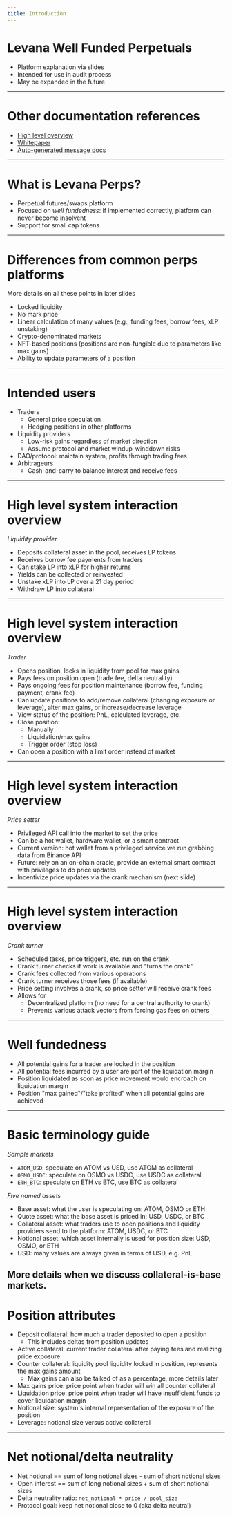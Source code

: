 ```yaml
---
title: Introduction
---
```

# Levana Well Funded Perpetuals

* Platform explanation via slides
* Intended for use in audit process
* May be expanded in the future
---
# Other documentation references

* [High level overview](https://www.notion.so/levana-protocol/Levana-Well-funded-Perpetuals-high-level-overview-cd53b3d817c746cfb2d9041d8ccbf336)
* [Whitepaper](https://www.notion.so/Levana-Well-funded-Perpetuals-Whitepaper-9805a6eba56d429b839f5551dbb65c40)
* [Auto-generated message docs](http://levana-dev-docs.s3-website.ap-northeast-2.amazonaws.com/levana-perps-multichain/docs/api/cosmos/msg/doc/levana_perpswap_cosmos_msg/)
---
# What is Levana Perps?

* Perpetual futures/swaps platform
* Focused on _well fundedness_: if implemented correctly, platform can never become insolvent
* Support for small cap tokens
---
# Differences from common perps platforms

More details on all these points in later slides

* Locked liquidity
* No mark price
* Linear calculation of many values (e.g., funding fees, borrow fees, xLP unstaking)
* Crypto-denominated markets
* NFT-based positions (positions are non-fungible due to parameters like max gains)
* Ability to update parameters of a position
---
# Intended users

* Traders
    * General price speculation
    * Hedging positions in other platforms
* Liquidity providers
    * Low-risk gains regardless of market direction
    * Assume protocol and market windup-winddown risks
* DAO/protocol: maintain system, profits through trading fees
* Arbitrageurs
    * Cash-and-carry to balance interest and receive fees
---
# High level system interaction overview

*Liquidity provider*

* Deposits collateral asset in the pool, receives LP tokens
* Receives borrow fee payments from traders
* Can stake LP into xLP for higher returns
* Yields can be collected or reinvested
* Unstake xLP into LP over a 21 day period
* Withdraw LP into collateral
---

# High level system interaction overview

*Trader*

* Opens position, locks in liquidity from pool for max gains
* Pays fees on position open (trade fee, delta neutrality)
* Pays ongoing fees for position maintenance (borrow fee, funding payment, crank fee)
* Can update positions to add/remove collateral (changing exposure or leverage), alter max gains, or increase/decrease leverage
* View status of the position: PnL, calculated leverage, etc.
* Close position:
    * Manually
    * Liquidation/max gains
    * Trigger order (stop loss)
* Can open a position with a limit order instead of market
---
# High level system interaction overview

*Price setter*

* Privileged API call into the market to set the price
* Can be a hot wallet, hardware wallet, or a smart contract
* Current version: hot wallet from a privileged service we run grabbing data from Binance API
* Future: rely on an on-chain oracle, provide an external smart contract with privileges to do price updates
* Incentivize price updates via the crank mechanism (next slide)
---
# High level system interaction overview

*Crank turner*

* Scheduled tasks, price triggers, etc. run on the crank
* Crank turner checks if work is available and "turns the crank"
* Crank fees collected from various operations
* Crank turner receives those fees (if available)
* Price setting involves a crank, so price setter will receive crank fees
* Allows for
    * Decentralized platform (no need for a central authority to crank)
    * Prevents various attack vectors from forcing gas fees on others
---
# Well fundedness

* All potential gains for a trader are locked in the position
* All potential fees incurred by a user are part of the liquidation margin
* Position liquidated as soon as price movement would encroach on liquidation margin
* Position "max gained"/"take profited" when all potential gains are achieved
---
# Basic terminology guide

*Sample markets*

* `ATOM_USD`: speculate on ATOM vs USD, use ATOM as collateral
* `OSMO_USDC`: speculate on OSMO vs USDC, use USDC as collateral
* `ETH_BTC`: speculate on ETH vs BTC, use BTC as collateral

*Five named assets*

* Base asset: what the user is speculating on: ATOM, OSMO or ETH
* Quote asset: what the base asset is priced in: USD, USDC, or BTC
* Collateral asset: what traders use to open positions and liquidity providers send to the platform: ATOM, USDC, or BTC
* Notional asset: which asset internally is used for position size: USD, OSMO, or ETH
* USD: many values are always given in terms of USD, e.g. PnL

More details when we discuss collateral-is-base markets.
---
# Position attributes

* Deposit collateral: how much a trader deposited to open a position
    * This includes deltas from position updates
* Active collateral: current trader collateral after paying fees and realizing price exposure
* Counter collateral: liquidity pool liquidity locked in position, represents the max gains amount
    * Max gains can also be talked of as a percentage, more details later
* Max gains price: price point when trader will win all counter collateral
* Liquidation price: price point when trader will have insufficient funds to cover liquidation margin
* Notional size: system's internal representation of the exposure of the position
* Leverage: notional size versus active collateral
---
# Net notional/delta neutrality

* Net notional == sum of long notional sizes - sum of short notional sizes
* Open interest == sum of long notional sizes + sum of short notional sizes
* Delta neutrality ratio: `net_notional * price / pool_size`
* Protocol goal: keep net notional close to 0 (aka delta neutral)
